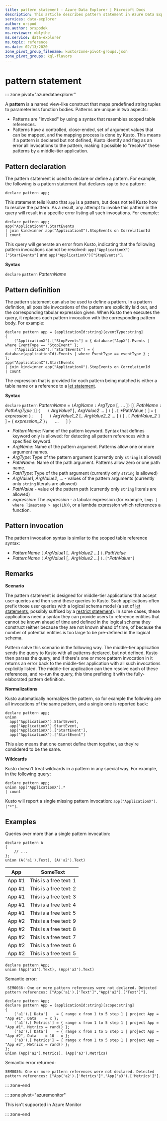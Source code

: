 ```yaml
---
title: pattern statement - Azure Data Explorer | Microsoft Docs
description: This article describes pattern statement in Azure Data Explorer.
services: data-explorer
author: orspod
ms.author: orspodek
ms.reviewer: mblythe
ms.service: data-explorer
ms.topic: reference
ms.date: 02/13/2020
zone_pivot_group_filename: kusto/zone-pivot-groups.json
zone_pivot_groups: kql-flavors
---
```

# pattern statement

::: zone pivot="azuredataexplorer"

A **pattern** is a named view-like construct that maps predefined
string tuples to parameterless function bodies. Patterns are unique
in two aspects:

* Patterns are "invoked" by using a syntax that resembles scoped table
  references.
* Patterns have a controlled, close-ended, set of argument values that
  can be mapped, and the mapping process is done by Kusto. This means
  if a pattern is declared but not defined, Kusto identify and flag
  as an error all invocations to the pattern, making it possible to
  "resolve" these patterns by a middle-tier application.


## Pattern declaration
The pattern statement is used to declare or define a pattern.
For example, the following is a pattern statement that declares `app`
to be a pattern:

```kusto
declare pattern app;
```

This statement tells Kusto that `app` is a pattern, but does not
tell Kusto how to resolve the pattern. As a result, any attempt to
invoke this pattern in the query will result in a specific error
listing all such invocations. For example:

```kusto
declare pattern app;
app("ApplicationX").StartEvents
| join kind=inner app("ApplicationX").StopEvents on CorrelationId
| count
```

This query will generate an error from Kusto, indicating that the following
pattern invocations cannot be resolved: `app("ApplicationX")["StartEvents"]`
and `app("ApplicationX")["StopEvents"]`.

**Syntax**

`declare` `pattern` *PatternName*

## Pattern definition

The pattern statement can also be used to define a pattern. In a pattern
definition, all possible invocations of the pattern are explicitly laid
out, and the corresponding tabular expression given. When Kusto then executes
the query, it replaces each pattern invocation with the corresponding pattern
body. For example:

```kusto
declare pattern app = (applicationId:string)[eventType:string]
{
    ("ApplicationX").["StopEvents"] = { database("AppX").Events | where EventType == "StopEvent" };
    ("ApplicationX").["StartEvents"] = { database(applicationId).Events | where EventType == eventType } ;
};
app("ApplicationX").StartEvents
| join kind=inner app("ApplicationX").StopEvents on CorrelationId
| count
```

The expression that is provided for each pattern being matched is either a table name
or a reference to a [let statement](letstatement.md).

**Syntax**

`declare` `pattern` *PatternName* = `(`*ArgName* `:` *ArgType* [`,` ... ]`)` [`[` *PathName* `:` *PathArgType* `]`]
`{`
&nbsp;&nbsp;&nbsp;&nbsp; `(` *ArgValue1* [`,` *ArgValue2* ... ] `)` [ `.[` *PathValue `]` ] `=` `{`  *expression*  `};`
&nbsp;&nbsp;&nbsp;&nbsp; [
&nbsp;&nbsp;&nbsp;&nbsp; `(` *ArgValue1_2* [`,` *ArgValue2_2* ... ] `)` [ `.[` *PathValue_2* `]` ] `=` `{`  *expression_2*  `};`
&nbsp;&nbsp;&nbsp;&nbsp; ...
&nbsp;&nbsp;&nbsp;&nbsp; ]
`}`

* *PatternName*: Name of the pattern keyword. Syntax that defines keyword only is allowed: for detecting all pattern references with a specified keyword.
* *ArgName*: Name of the pattern argument. Patterns allow one or more argument names.
* *ArgType*: Type of the pattern argument (currently only `string` is allowed)
* *PathName*: Name of the path argument. Patterns allow zero or one path name.
* *PathType*: Type of the path argument (currently only `string` is allowed)
* *ArgValue1*, *ArgValue2*, ... - values of the pattern arguments (currently only `string` literals are allowed)
* *PathValue* - value of the pattern path (currently only `string` literals are allowed)
* *expression*: The *expression* - a tabular expression (for example, `Logs | where Timestamp > ago(1h)`),
  or a lambda expression which references a function.

## Pattern invocation

The pattern invocation syntax is similar to the scoped table reference syntax:

* *PatternName* `(` *ArgValue1* [`,` *ArgValue2* ...] `).`*PathValue*
* *PatternName* `(` *ArgValue1* [`,` *ArgValue2* ...] `).["`*PathValue*`"]`

## Remarks

**Scenario**

The pattern statement is designed for middle-tier applications that accept
user queries and then send these queries to Kusto. Such applications often prefix
those user queries with a logical schema model (a set of [let statements](letstatement.md),
possibly suffixed by a [restrict statement](restrictstatement.md)).
In some cases, these applications need a syntax they can provide users to reference
entities that cannot be known ahead of time and defined in the logical schema they
construct (either because they are not known ahead of time, of because the number
of potential entities is too large to be pre-defined in the logical schema.

Pattern solve this scenario in the following way. The middle-tier application sends
the query to Kusto with all patterns declared, but not defined. Kusto then parses the
query, and if there's one or more pattern invocation in it returns an error back to
the middle-tier application with all such invocations explicitly listed. The middle-tier
application can then resolve each of these references, and re-run the query, this time
prefixing it with the fully-elaborated pattern definition.

**Normalizations**

Kusto automatically normalizes the pattern, so for example the following are all
invocations of the same pattern, and a single one is reported back:

```kusto
declare pattern app;
union
  app("ApplicationX").StartEvent,
  app('ApplicationX').StartEvent,
  app("ApplicationX").['StartEvent'],
  app("ApplicationX").["StartEvent"]
```

This also means that one cannot define them together, as they're considered
to be the same.

**Wildcards**

Kusto doesn't treat wildcards in a pattern in any special way. For example,
in the following query:

```kusto
declare pattern app;
union app("ApplicationX").*
| count
```

Kusto will report a single missing pattern invocation: `app("ApplicationX").["*"]`.

## Examples

Queries over more than a single pattern invocation:

```kusto
declare pattern A
{
    // ...
};
union (A('a1').Text), (A('a2').Text)
```

|App|SomeText|
|---|---|
|App #1|This is a free text: 1|
|App #1|This is a free text: 2|
|App #1|This is a free text: 3|
|App #1|This is a free text: 4|
|App #1|This is a free text: 5|
|App #2|This is a free text: 9|
|App #2|This is a free text: 8|
|App #2|This is a free text: 7|
|App #2|This is a free text: 6|
|App #2|This is a free text: 5|

```kusto
declare pattern App;
union (App('a1').Text), (App('a2').Text)
```

Semantic error:

     SEM0036: One or more pattern references were not declared. Detected pattern references: ["App('a1').['Text']","App('a2').['Text']"].

```kusto
declare pattern App;
declare pattern App = (applicationId:string)[scope:string]  
{
    ('a1').['Data']    = { range x from 1 to 5 step 1 | project App = "App #1", Data    = x };
    ('a1').['Metrics'] = { range x from 1 to 5 step 1 | project App = "App #1", Metrics = rand() };
    ('a2').['Data']    = { range x from 1 to 5 step 1 | project App = "App #2", Data    = 10 - x };
    ('a3').['Metrics'] = { range x from 1 to 5 step 1 | project App = "App #3", Metrics = rand() };
};
union (App('a2').Metrics), (App('a3').Metrics) 
```

Semantic error returned:

    SEM0036: One or more pattern references were not declared. Detected pattern references: ["App('a2').['Metrics']","App('a3').['Metrics']"].

::: zone-end

::: zone pivot="azuremonitor"

This isn't supported in Azure Monitor

::: zone-end